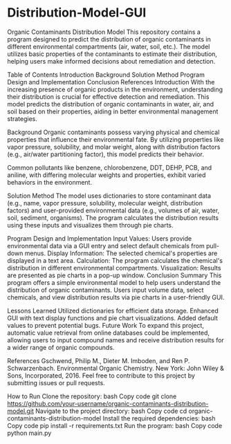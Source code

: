 # Distribution-Model-GUI
Organic Contaminants Distribution Model
This repository contains a program designed to predict the distribution of organic contaminants in different environmental compartments (air, water, soil, etc.). The model utilizes basic properties of the contaminants to estimate their distribution, helping users make informed decisions about remediation and detection.

Table of Contents
Introduction
Background
Solution Method
Program Design and Implementation
Conclusion
References
Introduction
With the increasing presence of organic products in the environment, understanding their distribution is crucial for effective detection and remediation. This model predicts the distribution of organic contaminants in water, air, and soil based on their properties, aiding in better environmental management strategies.

Background
Organic contaminants possess varying physical and chemical properties that influence their environmental fate. By utilizing properties like vapor pressure, solubility, and molar weight, along with distribution factors (e.g., air/water partitioning factor), this model predicts their behavior.

Common pollutants like benzene, chlorobenzene, DDT, DEHP, PCB, and aniline, with differing molecular weights and properties, exhibit varied behaviors in the environment.

Solution Method
The model uses dictionaries to store contaminant data (e.g., name, vapor pressure, solubility, molecular weight, distribution factors) and user-provided environmental data (e.g., volumes of air, water, soil, sediment, organisms). The program calculates the distribution results using these inputs and visualizes them through pie charts.

Program Design and Implementation
Input Values: Users provide environmental data via a GUI entry and select default chemicals from pull-down menus.
Display Information: The selected chemical's properties are displayed in a text area.
Calculation: The program calculates the chemical's distribution in different environmental compartments.
Visualization: Results are presented as pie charts in a pop-up window.
Conclusion
Summary
This program offers a simple environmental model to help users understand the distribution of organic contaminants. Users input volume data, select chemicals, and view distribution results via pie charts in a user-friendly GUI.

Lessons Learned
Utilized dictionaries for efficient data storage.
Enhanced GUI with text display functions and pie chart visualizations.
Added default values to prevent potential bugs.
Future Work
To expand this project, automatic value retrieval from online databases could be implemented, allowing users to input compound names and receive distribution results for a wider range of organic compounds.

References
Gschwend, Philip M., Dieter M. Imboden, and Ren P. Schwarzenbach. Environmental Organic Chemistry. New York: John Wiley & Sons, Incorporated, 2016.
Feel free to contribute to this project by submitting issues or pull requests.

How to Run
Clone the repository:
bash
Copy code
git clone https://github.com/your-username/organic-contaminants-distribution-model.git
Navigate to the project directory:
bash
Copy code
cd organic-contaminants-distribution-model
Install the required dependencies:
bash
Copy code
pip install -r requirements.txt
Run the program:
bash
Copy code
python main.py
